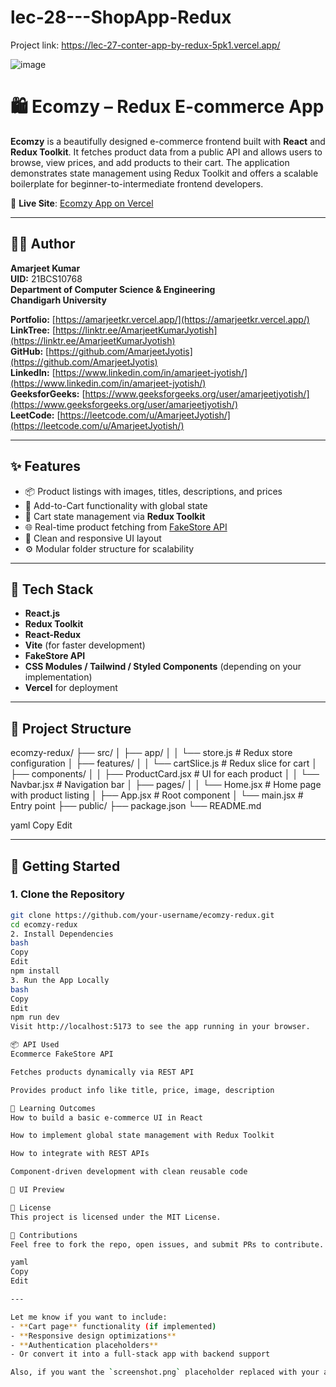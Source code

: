 # lec-28---ShopApp-Redux

Project link: https://lec-27-conter-app-by-redux-5pk1.vercel.app/


![image](https://github.com/user-attachments/assets/21959683-8d6a-407a-a370-bffdb5951550)


# 🛍️ Ecomzy – Redux E-commerce App

**Ecomzy** is a beautifully designed e-commerce frontend built with **React** and **Redux Toolkit**. It fetches product data from a public API and allows users to browse, view prices, and add products to their cart. The application demonstrates state management using Redux Toolkit and offers a scalable boilerplate for beginner-to-intermediate frontend developers.

🔗 **Live Site**: [Ecomzy App on Vercel](https://lec-27-conter-app-by-redux-5pk1.vercel.app/)

---

## 🧑‍💻 Author

**Amarjeet Kumar**  
**UID:** 21BCS10768  
**Department of Computer Science & Engineering**  
**Chandigarh University**

**Portfolio:** [https://amarjeetkr.vercel.app/](https://amarjeetkr.vercel.app/)  
**LinkTree:** [https://linktr.ee/AmarjeetKumarJyotish](https://linktr.ee/AmarjeetKumarJyotish)  
**GitHub:** [https://github.com/AmarjeetJyotis](https://github.com/AmarjeetJyotis)  
**LinkedIn:** [https://www.linkedin.com/in/amarjeet-jyotish/](https://www.linkedin.com/in/amarjeet-jyotish/)  
**GeeksforGeeks:** [https://www.geeksforgeeks.org/user/amarjeetjyotish/](https://www.geeksforgeeks.org/user/amarjeetjyotish/)  
**LeetCode:** [https://leetcode.com/u/AmarjeetJyotish/](https://leetcode.com/u/AmarjeetJyotish/)


---

## ✨ Features

- 📦 Product listings with images, titles, descriptions, and prices
- 🛒 Add-to-Cart functionality with global state
- 💚 Cart state management via **Redux Toolkit**
- 🌐 Real-time product fetching from [FakeStore API](https://fakestoreapi.com/)
- 🧭 Clean and responsive UI layout
- ⚙️ Modular folder structure for scalability

---

## 🧰 Tech Stack

- **React.js**
- **Redux Toolkit**
- **React-Redux**
- **Vite** (for faster development)
- **FakeStore API**
- **CSS Modules / Tailwind / Styled Components** (depending on your implementation)
- **Vercel** for deployment

---

## 📁 Project Structure

ecomzy-redux/
├── src/
│ ├── app/
│ │ └── store.js # Redux store configuration
│ ├── features/
│ │ └── cartSlice.js # Redux slice for cart
│ ├── components/
│ │ ├── ProductCard.jsx # UI for each product
│ │ └── Navbar.jsx # Navigation bar
│ ├── pages/
│ │ └── Home.jsx # Home page with product listing
│ ├── App.jsx # Root component
│ └── main.jsx # Entry point
├── public/
├── package.json
└── README.md

yaml
Copy
Edit

---

## 🚀 Getting Started

### 1. Clone the Repository

```bash
git clone https://github.com/your-username/ecomzy-redux.git
cd ecomzy-redux
2. Install Dependencies
bash
Copy
Edit
npm install
3. Run the App Locally
bash
Copy
Edit
npm run dev
Visit http://localhost:5173 to see the app running in your browser.

📦 API Used
Ecommerce FakeStore API

Fetches products dynamically via REST API

Provides product info like title, price, image, description

🧠 Learning Outcomes
How to build a basic e-commerce UI in React

How to implement global state management with Redux Toolkit

How to integrate with REST APIs

Component-driven development with clean reusable code

📸 UI Preview

📜 License
This project is licensed under the MIT License.

🤝 Contributions
Feel free to fork the repo, open issues, and submit PRs to contribute.

yaml
Copy
Edit

---

Let me know if you want to include:
- **Cart page** functionality (if implemented)
- **Responsive design optimizations**
- **Authentication placeholders**
- Or convert it into a full-stack app with backend support

Also, if you want the `screenshot.png` placeholder replaced with your actual UI screenshot (the one you uploaded), I can provide the Markdown for that too.
